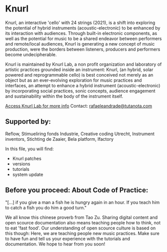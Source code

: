 # Knurl

Knurl, an interactive 'cello' with 24 strings (2021), is a shift into exploring the potential of hybrid instruments (acoustic-electronic) to be enhanced by its interaction with audiences. Through built-in electronic components, as well as the potential for music to be a shared endeavor between performers and remote/local audiences, Knurl is generating a new concept of music production, were the borders between listeners, producers and performers become undecipherable. 


Knurl is maintained by Knurl Lab, a non profit organization and laboratory of artistic practices grounded inside an instrument: Knurl, (an hybrid, solar powered and reprogrammable cello) is best conceived not merely as an object but as an ever-evolving exploration for music practices and interfaces, an attempt to enhance a hybrid instrument (acoustic-electronic) by incorporating social practices, sonic concepts, audience engagement and sustainability within the body of the instrument itself. 

[Access Knurl Lab for more info](www.knurl-lab.in)
Contact: rafaeleandrade@tutanota.com

## Supported by: 
Reflow, Stimueliring fonds Industrie, Creative coding Utrecht, Instrument inventors, Stichting de Zaaier, Bela platform, Ifactory 


In this file, you will find:
* Knurl patches 
* versions
* tutorials
* system update


## Before you proceed:  About Code of Practice:
"[…] if you give a man a fish he is hungry again in an hour. If you teach him to catch a fish you do him a good turn." 

We all know this chinese proverb from Tao Zu. Sharing digital content and open scource documentation also means teaching people how to think, not to eat 'fast food'. Our understanding of open scource culture is based on this though: Here, we are teaching people new music practices. Make sure to have fun and tell us your experience with the tutorials and documentation. We hope to hear from you soon!
